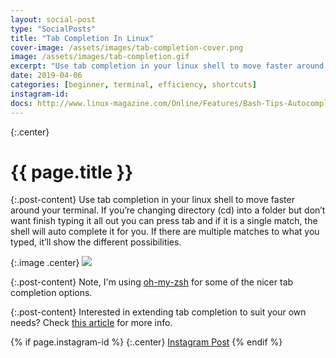 ```yaml
---
layout: social-post
type: "SocialPosts"
title: "Tab Completion In Linux"
cover-image: /assets/images/tab-completion-cover.png
image: /assets/images/tab-completion.gif
excerpt: "Use tab completion in your linux shell to move faster around your terminal."
date: 2019-04-06
categories: [beginner, terminal, efficiency, shortcuts]
instagram-id: 
docs: http://www.linux-magazine.com/Online/Features/Bash-Tips-Autocompletion
---
```

{:.center}
# {{ page.title }}

{:.post-content}
Use tab completion in your linux shell to move faster around your terminal. 
If you’re changing directory (cd) into a folder but don’t want finish typing it all 
out you can press tab and if it is a single match, the shell will auto complete 
it for you. If there are multiple matches to what you typed, it’ll show the 
different possibilities. 

{:.image .center}
![]({{page.image}})

{:.post-content}
Note, I'm using <a href="https://ohmyz.sh/" target="_blank">oh-my-zsh</a> for some of the 
nicer tab completion options.

{:.post-content}
Interested in extending tab completion to suit your own needs? Check <a href="{{page.docs}}" target="_blank">this article</a> for more info.

{% if page.instagram-id %}
{:.center}
<a class="insta-link" href="https://www.instagram.com/p/{{page.instagram-id}}" target="_blank">Instagram Post</a>
{% endif %}
